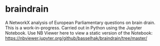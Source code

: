 # braindrain
A NetworkX analysis of European Parliamentary questions on brain drain. This is a work-in-progress.
Carried out in Python using the Jupyter Notebook. 
Use NB Viewer here to view a static version of the Notebook: https://nbviewer.jupyter.org/github/basselhak/braindrain/tree/master/ 
